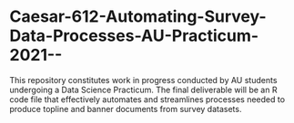 # Caesar-612-Automating-Survey-Data-Processes-AU-Practicum-2021--
This repository constitutes work in progress conducted by AU students undergoing a Data Science Practicum. The final deliverable will be an R code file that effectively automates and streamlines processes needed to produce topline and banner documents from survey datasets.
